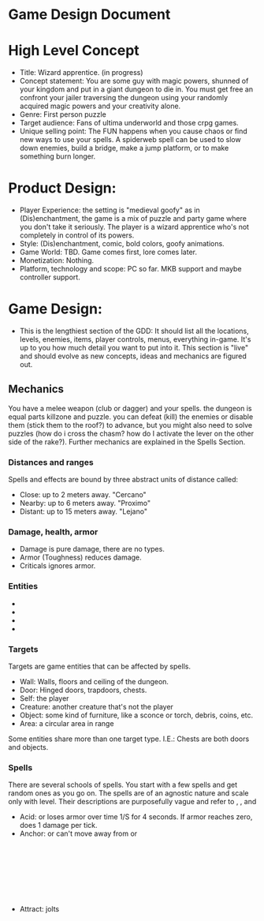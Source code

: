 # Game Design Document

# High Level Concept
- Title: Wizard apprentice. (in progress)
- Concept statement: You are some guy with magic powers, shunned of your kingdom and put in a giant dungeon to die in. You must get free an confront your jailer traversing the dungeon using your randomly acquired magic powers and your creativity alone. 
- Genre: First person puzzle
- Target audience: Fans of ultima underworld and those crpg games.
- Unique selling point: The FUN happens when you cause chaos or find new ways to use your spells. A spiderweb spell can be used to slow down enemies, build a bridge, make a jump platform, or to make something burn longer.

# Product Design:
- Player Experience: the setting is "medieval goofy" as in (Dis)enchantment, the game is a mix of puzzle and party game where you don't take it seriously. The player is a wizard apprentice who's not completely in control of its powers.
- Style: (Dis)enchantment, comic, bold colors, goofy animations.
- Game World: TBD. Game comes first, lore comes later.
- Monetization: Nothing.
- Platform, technology and scope: PC so far. MKB support and maybe controller support.

# Game Design:
- This is the lengthiest section of the GDD: It should list all the locations, levels, enemies, items, player controls, menus, everything in-game. It's up to you how much detail you want to put into it. This section is "live" and should evolve as new concepts, ideas and mechanics are figured out.

## Mechanics

You have a melee weapon (club or dagger) and your spells. the dungeon is equal parts killzone and puzzle. you can defeat (kill) the enemies or disable them (stick them to the roof?) to advance, but you might also need to solve puzzles (how do i cross the chasm? how do I activate the lever on the other side of the rake?).
Further mechanics are explained in the Spells Section.

### Distances and ranges

Spells and effects are bound by three abstract units of distance called:

- Close: up to 2 meters away. "Cercano"
- Nearby: up to 6 meters away. "Proximo"
- Distant: up to 15 meters away. "Lejano"


### Damage, health, armor

- Damage is pure damage, there are no types. 
- Armor (Toughness) reduces damage. 
- Criticals ignores armor.

### Entities

- 
- 
- 
- 

### Targets

Targets are game entities that can be affected by spells. 

- Wall: Walls, floors and ceiling of the dungeon.
- Door: Hinged doors, trapdoors, chests.
- Self: the player
- Creature: another creature that's not the player
- Object: some kind of furniture, like a sconce or torch, debris, coins, etc.
- Area: a circular area in range

Some entities share more than one target type. I.E.: Chests are both doors and objects. 

### Spells

There are several schools of spells. You start with a few spells and get random ones as you go on. The spells are of an agnostic nature and scale only with level. Their descriptions are purposefully vague and refer to <objectives>, <materials>, and <actions>

- Acid: <creature> or <object> loses armor over time 1/S for 4 seconds. If armor reaches zero, does 1 damage per tick. 
- Anchor: <object> or <creature> can't move away from <object> or <creature>
- Attract: jolts <object> towards the player
- Barrier: Creates a see-thru but impassable wall in <area> for a certain time.
- Berzerk: <creature> does 2x damage and attacks the closest <creature> or <object>
- Burn: 1 damage. <creature> or <object> is temporarily set on fire, gets 1 damage / s for 4 seconds
- Charm: <creature> becomes friendly and fights by your side
- Climb: <self> can walk by <walls> (including ceiling).
- Confuse: <creature> walks randomly and is unable to attack
- Darkness: creates a wall of darkness in <area> that blocks visibility, but is passable
- Detect: detects <creatures> far and marks them
- Disguise: !!!!! MODIFY OR REMOVE !!!!  <self>, <door>, or <wall> changes aspect.
- Enlarge: <object/creature> increases size
- Entrophy: Armor turns to 0 for <creature> or <object>
- Fix: <object> or <door> heals 2 damage.
- Fog: creates fog in <area> at floor level.
- Follow: <object> becomes <creature> and levitates following you.
- Freeze: 1 damage. <object>, or <creature> becomes frozen
- Gravity: alters gravity in <area> where <objects> and <creatures> are heavily attracted to the floor.
- Haste: <creature> or <self> moves faster
- Illusion: Draws in <area> an  <object> or <creature> or <self> previously selected.
- Imprison: <creature> can't move an can't be damaged.
- Iron: <creature> or <self> raises armor to max, but halves movement.
- Levitate: <creature> or <object> levitates towards the ceiling and after the time runs out, slowly stops levitating.
- Light: creates a light emanating from a point in <wall> or <object>
- Luck: !!!!! MODIFY OR REMOVE !!!!! Next attack is critical. (how?)
- Magnet: <object 1> is magnetically attracted to <object 2> if close.
- Orbit: <object 1> starts orbiting <creature> or <self>, damaging other <objects> and <creatures> close.
- Pacify: <creature> stops aggro.
- Panacea: removes all altered status from <creature> or <self>
- Phase: <object> or <creature> dissapears and then reappears later in the same place.
- Poison: Creates a poisonous <area> at floor level that deals 1 damage/second to any creature on it 
- Portal: creates a magical door to a location you can see
- Reduce: <object/creature> decreases size
- Renew: <creature> or <self> heals 1 damage.
- Repel: <objects> and <creatures> close to <self> are pushed outwards explosively.
- Seal: !!!! MODIFY OR REMOVE !!!! locks door, chest or object. only you can open it.
- Shield: <self> gains 3 armor points
- Shock: 3 damage. <creature> stunned for some time
- Skeleton: !!!! MODIFY OR REMOVE !!!! the corpse of a nearby <creature> becomes a skeleton that aids you in combat
- Sling: <object> is hurled away from <self>
- Sound: !!!! MODIFY OR REMOVE !!!! emits sounds <area>, or mutes own sounds
- Splash: Creates a blob of water that flushes <objects> and <creatures> in <area> (and fills small ponds?)
- Switch: <object 1> and <object 2> change places
- Swoosh: <self> hurls forward several meters gaining momentum.
- Telekinesys: <object> levitates and can be transported
- Thorns: <area> is filled with thorns. any <creature> stepping on it receives 1 damage, and <self> heals 1 damage if nearby.
- Vision: you see through the eyes of target <object> or <creature>
- Ward: 1 damage when <creature> enteres the <area> and loud noise emmited.
- Web: Creates a sticky and jumpy web in <area> that can be set on fire.



### Altered status

- Frozen: 
- On fire:
- Stunned 
- Orbiting:
- Confused: 
- Haste
- Charmed
- Berzerk
- Immutable: ignores all damage and altered statuses


### Leveling up

Once the character levels up, it can choose one known spell to fortify. Fortified spells get better, up to 3 times. A fortified spell does more damage, or lasts longer, or gets a bigger area, depending on spell.
 
## Map Levels

## Enemies

## Story

So far: shunned from kingdom. put in dungeon. you must escape the dungeon and return to the castle, get to the throne room and confront the king's councellor. he's secretly also a wizard like you and after that you can choose to be the new councellor or escape as a rogue.


